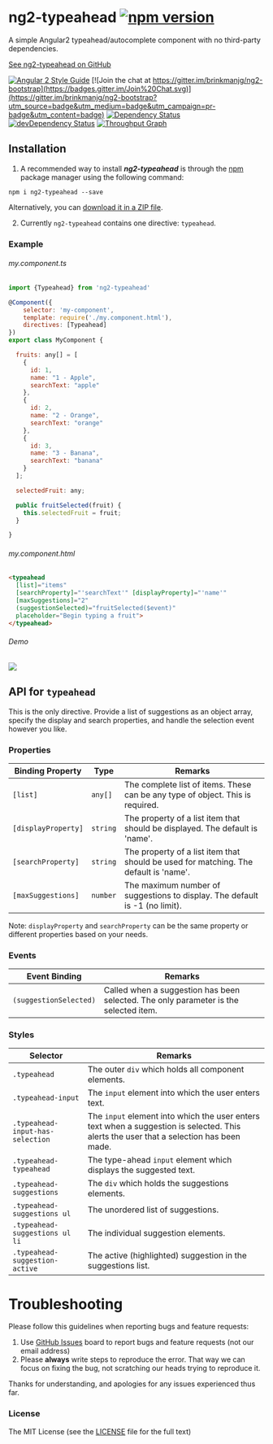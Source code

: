 # ng2-typeahead [![npm version](https://badge.fury.io/js/ng2-typeahead.svg)](http://badge.fury.io/js/ng2-typeahead)
A simple Angular2 typeahead/autocomplete component with no third-party dependencies.

[See ng2-typeahead on GitHub](https://github.com/brinkmanjg/ng2-typeahead)

[![Angular 2 Style Guide](https://mgechev.github.io/angular2-style-guide/images/badge.svg)](https://github.com/mgechev/angular2-style-guide)
[![Join the chat at https://gitter.im/brinkmanjg/ng2-bootstrap](https://badges.gitter.im/Join%20Chat.svg)](https://gitter.im/brinkmanjg/ng2-bootstrap?utm_source=badge&utm_medium=badge&utm_campaign=pr-badge&utm_content=badge)
[![Dependency Status](https://david-dm.org/brinkmanjg/ng2-typeahead.svg)](https://david-dm.org/brinkmanjg/ng2-typeahead)
[![devDependency Status](https://david-dm.org/brinkmanjg/ng2-typeahead/dev-status.svg)](https://david-dm.org/brinkmanjg/ng2-typeahead#info=devDependencies)
[![Throughput Graph](https://graphs.waffle.io/brinkmanjg/ng2-typeahead/throughput.svg)](https://waffle.io/brinkmanjg/ng2-typeahead/metrics)

## Installation

1. A recommended way to install ***ng2-typeahead*** is through the [npm](https://www.npmjs.com/search?q=ng2-typeahead) package manager using the following command:

  `npm i ng2-typeahead --save`

  Alternatively, you can [download it in a ZIP file](https://github.com/brinkmanjg/ng2-typeahead/archive/master.zip).

2. Currently `ng2-typeahead` contains one directive: `typeahead`.


### Example

###### my.component.ts
```javascript
import {Typeahead} from 'ng2-typeahead'

@Component({
    selector: 'my-component',
    template: require('./my.component.html'),
    directives: [Typeahead]
})
export class MyComponent {

  fruits: any[] = [
    {
      id: 1,
      name: "1 - Apple",
      searchText: "apple"
    },
    {
      id: 2,
      name: "2 - Orange",
      searchText: "orange"
    },
    {
      id: 3,
      name: "3 - Banana",
      searchText: "banana"
    }
  ];

  selectedFruit: any;

  public fruitSelected(fruit) {
    this.selectedFruit = fruit;
  }

}
```

###### my.component.html
```html
<typeahead
  [list]="items"
  [searchProperty]="'searchText'" [displayProperty]="'name'"
  [maxSuggestions]="2"
  (suggestionSelected)="fruitSelected($event)"
  placeholder="Begin typing a fruit">
</typeahead>
```

###### Demo
![](https://cloud.githubusercontent.com/assets/6796665/16323353/2755a59e-3978-11e6-874c-905a0459d7a5.gif)


## API for `typeahead`

This is the only directive. Provide a list of suggestions as an object array, specify the display and search properties, and handle the selection event however you like.


### Properties

Binding Property | Type | Remarks
------------ | ---------- | -------------
`[list]` | `any[]` | The complete list of items. These can be any type of object. This is required.
`[displayProperty]` | `string` | The property of a list item that should be displayed. The default is 'name'.
`[searchProperty]` | `string` | The property of a list item that should be used for matching. The default is 'name'.
`[maxSuggestions]` | `number` | The maximum number of suggestions to display. The default is -1 (no limit).

Note: `displayProperty` and `searchProperty` can be the same property or different properties based on your needs.  


### Events

Event Binding | Remarks
------------ | -------------
`(suggestionSelected)` | Called when a suggestion has been selected. The only parameter is the selected item.


### Styles

Selector | Remarks
------------ | -------------
`.typeahead` | The outer `div` which holds all component elements.
`.typeahead-input` | The `input` element into which the user enters text.
`.typeahead-input-has-selection` | The `input` element into which the user enters text when a suggestion is selected. This alerts the user that a selection has been made.
`.typeahead-typeahead` | The type-ahead `input` element which displays the suggested text.
`.typeahead-suggestions` | The `div` which holds the suggestions elements.
`.typeahead-suggestions ul` | The unordered list of suggestions.
`.typeahead-suggestions ul li` | The individual suggestion elements.
`.typeahead-suggestion-active` | The active (highlighted) suggestion in the suggestions list.



# Troubleshooting

Please follow this guidelines when reporting bugs and feature requests:

1. Use [GitHub Issues](https://github.com/brinkmanjg/ng2-typeahead/issues) board to report bugs and feature requests (not our email address)
2. Please **always** write steps to reproduce the error. That way we can focus on fixing the bug, not scratching our heads trying to reproduce it.

Thanks for understanding, and apologies for any issues experienced thus far.

### License

The MIT License (see the [LICENSE](https://github.com/brinkmanjg/ng2-typeahead/blob/master/LICENSE) file for the full text)
